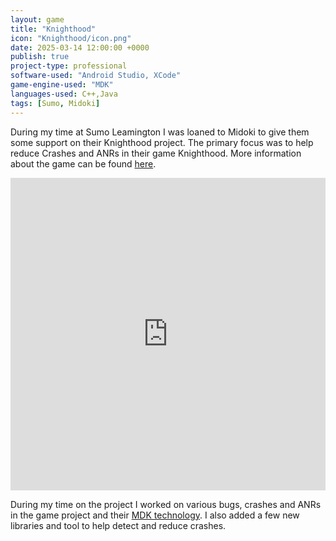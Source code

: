 ```yaml
---
layout: game
title: "Knighthood"
icon: "Knighthood/icon.png"
date: 2025-03-14 12:00:00 +0000
publish: true
project-type: professional
software-used: "Android Studio, XCode"
game-engine-used: "MDK"
languages-used: C++,Java
tags: [Sumo, Midoki]
---
```


During my time at Sumo Leamington I was loaned to Midoki to give them some support on their Knighthood project. The primary focus was to help reduce Crashes and ANRs in their game Knighthood.
More information about the game can be found [here](https://www.midoki.com/knighthood.html).

<div class="iframe-container">
<iframe width="100%" height="500" src="https://www.youtube.com/watch?v=KQDxLhedcNk" frameborder="0" allowfullscreen></iframe>
</div>

During my time on the project I worked on various bugs, crashes and ANRs in the game project and their [MDK technology](https://www.midoki.com/mdk.html). I also added a few new libraries and tool to help detect and reduce crashes.